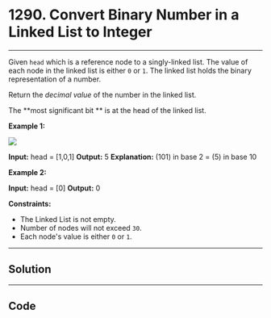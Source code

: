 # 1290. Convert Binary Number in a Linked List to Integer

---

Given `head` which is a reference node to a singly-linked list. The value of each node in the linked list is either `0` or `1`. The linked list holds the binary representation of a number.

Return the _decimal value_ of the number in the linked list.

The **most significant bit ** is at the head of the linked list.

 

**Example 1:**

![](https://assets.leetcode.com/uploads/2019/12/05/graph-1.png)


**Input:** head = [1,0,1]
**Output:** 5
**Explanation:** (101) in base 2 = (5) in base 10


**Example 2:**


**Input:** head = [0]
**Output:** 0


 

**Constraints:**

  * The Linked List is not empty.
  * Number of nodes will not exceed `30`.
  * Each node's value is either `0` or `1`.

---

## Solution



---

## Code
```python


```
